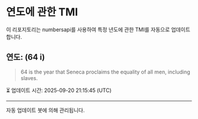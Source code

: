 
# 연도에 관한 TMI

이 리포지토리는 numbersapi를 사용하여 특정 년도에 관한 TMI를 자동으로 업데이트합니다.

## 연도: (64 i)
> 64 is the year that Seneca proclaims the equality of all men, including slaves.

⏳ 업데이트 시간: 2025-09-20 21:15:45 (UTC)

---
자동 업데이트 봇에 의해 관리됩니다.
